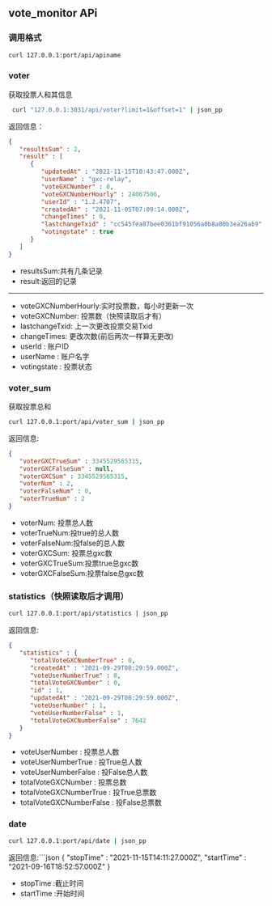 vote_monitor APi
-----------------
### 调用格式
```sh
curl 127.0.0.1:port/api/apiname
```

### voter

获取投票人和其信息

```sh
 curl "127.0.0.1:3031/api/voter?limit=1&offset=1" | json_pp
```

返回信息：
```json
{
   "resultsSum" : 2,
   "result" : [
      {
         "updatedAt" : "2021-11-15T10:43:47.000Z",
         "userName" : "gxc-relay",
         "voteGXCNumber" : 0,
         "voteGXCNumberHourly" : 24067506,
         "userId" : "1.2.4707",
         "createdAt" : "2021-11-05T07:09:14.000Z",
         "changeTimes" : 0,
         "lastchangeTxid" : "cc545fea87bee0361bf91056a0b8a80b3ea26ab9",
         "votingstate" : true
      }
   ]
}
```
- resultsSum:共有几条记录
- result:返回的记录
--------------
- voteGXCNumberHourly:实时投票数，每小时更新一次
- voteGXCNumber: 投票数（快照读取后才有）
- lastchangeTxid: 上一次更改投票交易Txid
- changeTimes: 更改次数(前后两次一样算无更改)
- userId : 账户ID
- userName : 账户名字
- votingstate : 投票状态


### voter_sum
获取投票总和

```sh 
curl 127.0.0.1:port/api/voter_sum | json_pp
```
返回信息:
```json
{
   "voterGXCTrueSum" : 3345529565315,
   "voterGXCFalseSum" : null,
   "voterGXCSum" : 3345529565315,
   "voterNum" : 2,
   "voterFalseNum" : 0,
   "voterTrueNum" : 2
}
```
- voterNum: 投票总人数
- voterTrueNum:投true的总人数
- voterFalseNum:投false的总人数
- voterGXCSum: 投票总gxc数
- voterGXCTrueSum:投票true总gxc数
- voterGXCFalseSum:投票false总gxc数



### statistics（快照读取后才调用）
```sh 
curl 127.0.0.1:port/api/statistics | json_pp
```

返回信息:
```json
{
   "statistics" : {
      "totalVoteGXCNumberTrue" : 0,
      "createdAt" : "2021-09-29T08:29:59.000Z",
      "voteUserNumberTrue" : 0,
      "totalVoteGXCNumber" : 0,
      "id" : 1,
      "updatedAt" : "2021-09-29T08:29:59.000Z",
      "voteUserNumber" : 1,
      "voteUserNumberFalse" : 1,
      "totalVoteGXCNumberFalse" : 7642
   }
}
```

- voteUserNumber : 投票总人数
- voteUserNumberTrue : 投True总人数
- voteUserNumberFalse : 投False总人数
- totalVoteGXCNumber : 投票总数
- totalVoteGXCNumberTrue : 投True总票数
- totalVoteGXCNumberFalse : 投False总票数

### date
```sh
curl 127.0.0.1:port/api/date | json_pp
```

返回信息:```json
{
   "stopTime" : "2021-11-15T14:11:27.000Z",
   "startTime" : "2021-09-16T18:52:57.000Z"
}

- stopTime :截止时间
- startTime :开始时间
```
